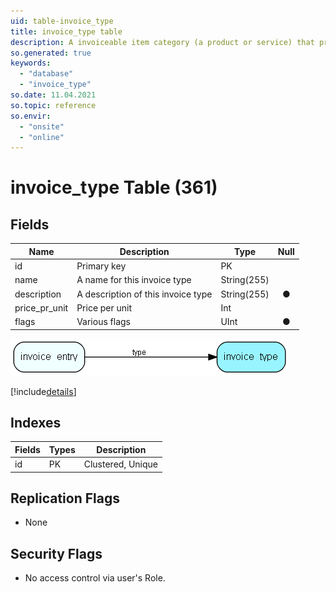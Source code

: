 ```yaml
---
uid: table-invoice_type
title: invoice_type table
description: A invoiceable item category (a product or service) that provides default invoice line values
so.generated: true
keywords:
  - "database"
  - "invoice_type"
so.date: 11.04.2021
so.topic: reference
so.envir:
  - "onsite"
  - "online"
---
```


# invoice\_type Table (361)

## Fields

| Name | Description | Type | Null |
|------|-------------|------|:----:|
|id|Primary key|PK| |
|name|A name for this invoice type|String(255)| |
|description|A description of this invoice type|String(255)|&#x25CF;|
|price\_pr\_unit|Price per unit|Int| |
|flags|Various flags|UInt|&#x25CF;|


![invoice_type table relationship diagram](./media/invoice_type.png)

[!include[details](./includes/invoice-type.md)]

## Indexes

| Fields | Types | Description |
|--------|-------|-------------|
|id |PK |Clustered, Unique |

## Replication Flags

* None

## Security Flags

* No access control via user's Role.

